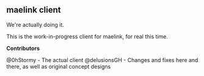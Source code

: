 ## maelink client

We're actually doing it.

This is the work-in-progress client for maelink, for real this time.

**Contributors**

@0hStormy - The actual client
@delusionsGH - Changes and fixes here and there, as well as original concept designs
